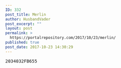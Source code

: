 ```yaml
---
ID: 332
post_title: Merlin
author: HusbandVader
post_excerpt: ""
layout: post
permalink: >
  https://portalrepository.com/2017/10/23/merlin/
published: true
post_date: 2017-10-23 14:30:29
---
```

<pre>2034032FB655</pre>